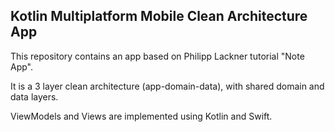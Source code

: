 ## Kotlin Multiplatform Mobile Clean Architecture App

This repository contains an app based on Philipp Lackner tutorial "Note App".

It is a 3 layer clean architecture (app-domain-data), with shared domain and data layers.

ViewModels and Views are implemented using Kotlin and Swift.